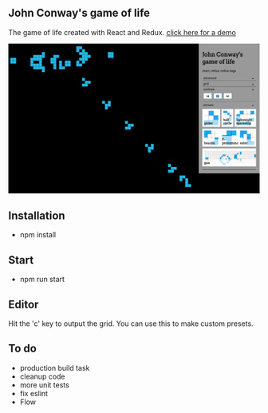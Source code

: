 ## John Conway's game of life

The game of life created with React and Redux. [click here for a demo](https://sanderdesnaijer.github.io/csv-xml-validator/)

![screenshot](/docs/screenshot.png)

## Installation

* npm install

## Start

* npm run start

## Editor

Hit the 'c' key to output the grid. You can use this to make custom presets.

## To do

* production build task
* cleanup code
* more unit tests
* fix eslint
* Flow
